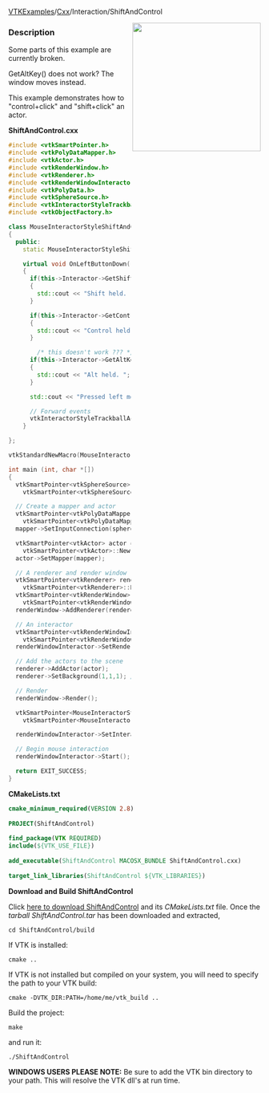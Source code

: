 [VTKExamples](/home/)/[Cxx](/Cxx)/Interaction/ShiftAndControl

<img align="right" src="https://github.com/lorensen/VTKExamples/blob/gh-pages/Testing/Baseline/Interaction/TestShiftAndControl.png?raw=true" width="256" />

### Description
Some parts of this example are currently broken.

GetAltKey() does not work? The window moves instead.

This example demonstrates how to "control+click" and "shift+click" an actor.

**ShiftAndControl.cxx**
```c++
#include <vtkSmartPointer.h>
#include <vtkPolyDataMapper.h>
#include <vtkActor.h>
#include <vtkRenderWindow.h>
#include <vtkRenderer.h>
#include <vtkRenderWindowInteractor.h>
#include <vtkPolyData.h>
#include <vtkSphereSource.h>
#include <vtkInteractorStyleTrackballActor.h>
#include <vtkObjectFactory.h>

class MouseInteractorStyleShiftAndControl : public vtkInteractorStyleTrackballActor
{
  public:
    static MouseInteractorStyleShiftAndControl* New();

    virtual void OnLeftButtonDown()
    {
      if(this->Interactor->GetShiftKey())
      {
        std::cout << "Shift held. ";
      }

      if(this->Interactor->GetControlKey())
      {
        std::cout << "Control held. ";
      }

        /* this doesn't work ??? */
      if(this->Interactor->GetAltKey())
      {
        std::cout << "Alt held. ";
      }

      std::cout << "Pressed left mouse button." << std::endl;

      // Forward events
      vtkInteractorStyleTrackballActor::OnLeftButtonDown();
    }

};

vtkStandardNewMacro(MouseInteractorStyleShiftAndControl);

int main (int, char *[])
{
  vtkSmartPointer<vtkSphereSource> sphereSource =
    vtkSmartPointer<vtkSphereSource>::New();

  // Create a mapper and actor
  vtkSmartPointer<vtkPolyDataMapper> mapper =
    vtkSmartPointer<vtkPolyDataMapper>::New();
  mapper->SetInputConnection(sphereSource->GetOutputPort());

  vtkSmartPointer<vtkActor> actor =
    vtkSmartPointer<vtkActor>::New();
  actor->SetMapper(mapper);

  // A renderer and render window
  vtkSmartPointer<vtkRenderer> renderer =
    vtkSmartPointer<vtkRenderer>::New();
  vtkSmartPointer<vtkRenderWindow> renderWindow =
    vtkSmartPointer<vtkRenderWindow>::New();
  renderWindow->AddRenderer(renderer);

  // An interactor
  vtkSmartPointer<vtkRenderWindowInteractor> renderWindowInteractor =
    vtkSmartPointer<vtkRenderWindowInteractor>::New();
  renderWindowInteractor->SetRenderWindow(renderWindow);

  // Add the actors to the scene
  renderer->AddActor(actor);
  renderer->SetBackground(1,1,1); // Background color white

  // Render
  renderWindow->Render();

  vtkSmartPointer<MouseInteractorStyleShiftAndControl> style =
    vtkSmartPointer<MouseInteractorStyleShiftAndControl>::New();

  renderWindowInteractor->SetInteractorStyle( style );

  // Begin mouse interaction
  renderWindowInteractor->Start();

  return EXIT_SUCCESS;
}
```
**CMakeLists.txt**
```cmake
cmake_minimum_required(VERSION 2.8)
 
PROJECT(ShiftAndControl)
 
find_package(VTK REQUIRED)
include(${VTK_USE_FILE})
 
add_executable(ShiftAndControl MACOSX_BUNDLE ShiftAndControl.cxx)
 
target_link_libraries(ShiftAndControl ${VTK_LIBRARIES})
```

**Download and Build ShiftAndControl**

Click [here to download ShiftAndControl](https://github.com/lorensen/VTKWikiExamplesTarballs/raw/master/ShiftAndControl.tar) and its *CMakeLists.txt* file.
Once the *tarball ShiftAndControl.tar* has been downloaded and extracted,
```
cd ShiftAndControl/build 
```
If VTK is installed:
```
cmake ..
```
If VTK is not installed but compiled on your system, you will need to specify the path to your VTK build:
```
cmake -DVTK_DIR:PATH=/home/me/vtk_build ..
```
Build the project:
```
make
```
and run it:
```
./ShiftAndControl
```
**WINDOWS USERS PLEASE NOTE:** Be sure to add the VTK bin directory to your path. This will resolve the VTK dll's at run time.

